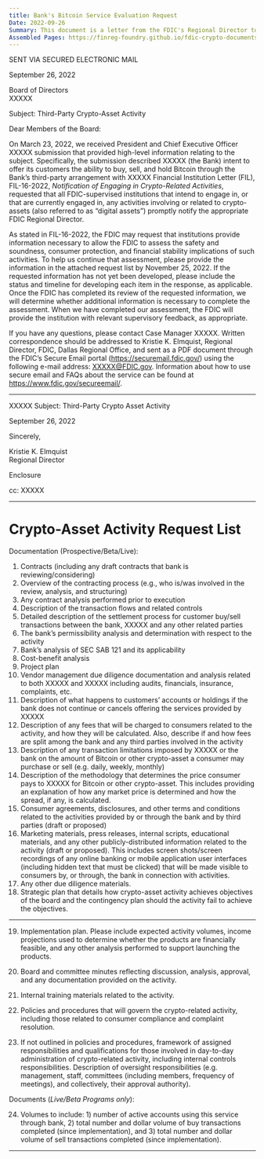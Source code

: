 ```yaml
---
title: Bank's Bitcoin Service Evaluation Request
Date: 2022-09-26
Summary: This document is a letter from the FDIC's Regional Director to a bank's Board of Directors regarding the bank's notification about offering customers the ability to buy, sell, and hold Bitcoin through a third-party arrangement. The letter references FIL-16-2022, "Notification of Engaging in Crypto-Related Activities," which requires FDIC-supervised institutions to notify the FDIC about crypto-related activities. The FDIC requests extensive information from the bank by November 25, 2022, to assess safety and soundness, consumer protection, and financial stability implications of the proposed crypto activities. The letter includes a detailed 24-item request list covering documentation about contracts, transaction flows, settlement processes, vendor due diligence, consumer disclosures, fees, implementation plans, and other aspects of the bank's planned crypto-asset activities. (AI-generated)
Assembled Pages: https://finreg-foundry.github.io/fdic-crypto-documents//assets/assembled_pages/pause_letter_2022-09-26.pdf
---
```

SENT VIA SECURED ELECTRONIC MAIL

September 26, 2022

Board of Directors  
XXXXX

Subject: Third-Party Crypto-Asset Activity

Dear Members of the Board:

On March 23, 2022, we received President and Chief Executive Officer XXXXX submission that provided high-level information relating to the subject. Specifically, the submission described XXXXX (the Bank) intent to offer its customers the ability to buy, sell, and hold Bitcoin through the Bank’s third-party arrangement with XXXXX Financial Institution Letter (FIL), FIL-16-2022, *Notification of Engaging in Crypto-Related Activities*, requested that all FDIC-supervised institutions that intend to engage in, or that are currently engaged in, any activities involving or related to crypto-assets (also referred to as “digital assets”) promptly notify the appropriate FDIC Regional Director.

As stated in FIL-16-2022, the FDIC may request that institutions provide information necessary to allow the FDIC to assess the safety and soundness, consumer protection, and financial stability implications of such activities. To help us continue that assessment, please provide the information in the attached request list by November 25, 2022. If the requested information has not yet been developed, please include the status and timeline for developing each item in the response, as applicable. Once the FDIC has completed its review of the requested information, we will determine whether additional information is necessary to complete the assessment. When we have completed our assessment, the FDIC will provide the institution with relevant supervisory feedback, as appropriate.

If you have any questions, please contact Case Manager XXXXX. Written correspondence should be addressed to Kristie K. Elmquist, Regional Director, FDIC, Dallas Regional Office, and sent as a PDF document through the FDIC’s Secure Email portal (https://securemail.fdic.gov/) using the following e-mail address: XXXXX@FDIC.gov. Information about how to use secure email and FAQs about the service can be found at https://www.fdic.gov/secureemail/.

---

XXXXX
Subject: Third-Party Crypto Asset Activity

September 26, 2022

Sincerely,

Kristie K. Elmquist  
Regional Director

Enclosure

cc: XXXXX

---

# Crypto-Asset Activity Request List

Documentation (Prospective/Beta/Live):

1. Contracts (including any draft contracts that bank is reviewing/considering)
2. Overview of the contracting process (e.g., who is/was involved in the review, analysis, and structuring)
3. Any contract analysis performed prior to execution
4. Description of the transaction flows and related controls
5. Detailed description of the settlement process for customer buy/sell transactions between the bank, XXXXX and any other related parties
6. The bank’s permissibility analysis and determination with respect to the activity
7. Bank’s analysis of SEC SAB 121 and its applicability
8. Cost-benefit analysis
9. Project plan
10. Vendor management due diligence documentation and analysis related to both XXXXX and XXXXX including audits, financials, insurance, complaints, etc.
11. Description of what happens to customers’ accounts or holdings if the bank does not continue or cancels offering the services provided by XXXXX
12. Description of any fees that will be charged to consumers related to the activity, and how they will be calculated. Also, describe if and how fees are split among the bank and any third parties involved in the activity
13. Description of any transaction limitations imposed by XXXXX or the bank on the amount of Bitcoin or other crypto-asset a consumer may purchase or sell (e.g. daily, weekly, monthly)
14. Description of the methodology that determines the price consumer pays to XXXXX for Bitcoin or other crypto-asset. This includes providing an explanation of how any market price is determined and how the spread, if any, is calculated.
15. Consumer agreements, disclosures, and other terms and conditions related to the activities provided by or through the bank and by third parties (draft or proposed)
16. Marketing materials, press releases, internal scripts, educational materials, and any other publicly-distributed information related to the activity (draft or proposed). This includes screen shots/screen recordings of any online banking or mobile application user interfaces (including hidden text that must be clicked) that will be made visible to consumers by, or through, the bank in connection with activities.
17. Any other due diligence materials.
18. Strategic plan that details how crypto-asset activity achieves objectives of the board and the contingency plan should the activity fail to achieve the objectives.

--- 

19. Implementation plan. Please include expected activity volumes, income projections used to determine whether the products are financially feasible, and any other analysis performed to support launching the products.

20. Board and committee minutes reflecting discussion, analysis, approval, and any documentation provided on the activity.

21. Internal training materials related to the activity.

22. Policies and procedures that will govern the crypto-related activity, including those related to consumer compliance and complaint resolution.

23. If not outlined in policies and procedures, framework of assigned responsibilities and qualifications for those involved in day-to-day administration of crypto-related activity, including internal controls responsibilities. Description of oversight responsibilities (e.g. management, staff, committees (including members, frequency of meetings), and collectively, their approval authority).

Documents (*Live/Beta Programs only*):

24. Volumes to include: 1) number of active accounts using this service through bank, 2) total number and dollar volume of buy transactions completed (since implementation), and 3) total number and dollar volume of sell transactions completed (since implementation).

---